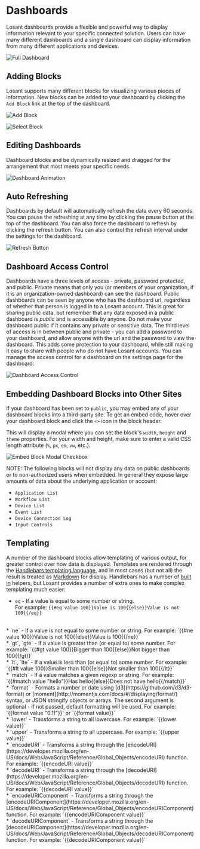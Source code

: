 # Dashboards

Losant dashboards provide a flexible and powerful way to display information relevant to your specific connected solution. Users can have many different dashboards and a single dashboard can display information from many different applications and devices.

![Full Dashboard](/images/dashboards/overview-dashboard-full.png "Full Dashboard")

## Adding Blocks

Losant supports many different blocks for visualizing various pieces of information. New blocks can be added to your dashboard by clicking the `Add Block` link at the top of the dashboard.

![Add Block](/images/dashboards/overview-add-block.png "Add Block")

![Select Block](/images/dashboards/overview-select-block.png "Select Block")

## Editing Dashboards

Dashboard blocks and be dynamically resized and dragged for the arrangement that most meets your specific needs.

![Dashboard Animation](/images/dashboards/overview-animation.gif "Dashboard Animation")

## Auto Refreshing

Dashboards by default will automatically refresh the data every 60 seconds. You can pause the refreshing at any time by clicking the pause button at the top of the dashboard. You can also force the dashboard to refresh by clicking the refresh button.  You can also control the refresh interval under the settings for the dashboard.

![Refresh Button](/images/dashboards/overview-refresh-button.png "Refresh Button")

## Dashboard Access Control

Dashboards have a three levels of access - private, password protected, and public.  Private
means that only you (or members of your organization, if it is an organization-owned
dashboard) can see the dashboard.  Public dashboards can be seen by anyone who has the
dashboard url, regardless of whether that person is logged in to a Losant account. This is great for sharing public data, but remember that any data exposed in a public dashboard is *public* and is accessible by anyone. Do not make your dashboard public if it contains any private or sensitive data. The third level of access is in between public and private -
you can add a password to your dashboard, and allow anyone with the url and the password
to view the dashboard.  This adds some protection to your dashboard, while still making it
easy to share with people who do not have Losant accounts. You can manage the access control for a dashboard on the settings page for the dashboard:

![Dashboard Access Control](/images/dashboards/dashboard-access-control.png "Dashboard Access Control")

## Embedding Dashboard Blocks into Other Sites

If your dashboard has been set to `public`, you may embed any of your dashboard blocks into a third-party site. To get an embed code, hover over your dashboard block and click the `<>` icon in the block header.

This will display a modal where you can set the block's `width`, `height` and `theme` properties. For your width and height, make sure to enter a valid CSS length attribute (`%`, `px`, `em`, `vw`, etc.).

![Embed Block Modal Checkbox](/images/dashboards/embed-block-modal.png "Embed Block Modal")

NOTE: The following blocks will not display any data on public dashboards or to non-authorized users when embedded. In general they expose large amounts of data about the underlying application or account:

*   `Application List`
*   `Workflow List`
*   `Device List`
*   `Event List`
*   `Device Connection Log`
*   `Input Controls`

## Templating

A number of the dashboard blocks allow templating of various output, for greater control over how data is displayed.  Templates are rendered through the [Handlebars templating language](http://handlebarsjs.com/), and in most cases (but not all) the result is treated as [Markdown](http://commonmark.org/help/) for display.  Handlebars has a number of [built in](http://handlebarsjs.com/builtin_helpers.html) helpers, but Losant provides a number of extra ones to make complex templating much easier:

*   `eq` - If a value is equal to some number or string.  
For example: `{{#eq value 100}}Value is 100{{else}}Value is not 100{{/eq}}`  
<br/>
*   `ne` - If a value is not equal to some number or string.  
For example: `{{#ne value 100}}Value is not 100{{else}}Value is 100{{/ne}}`  
<br/>
*   `gt`, `gte` - If a value is greater than (or equal to) some number.  
For example: `{{#gt value 100}}Bigger than 100{{else}}Not bigger than 100{{/gt}}`  
<br/>
*   `lt`, `lte` - If a value is less than (or equal to) some number.  
For example: `{{#lt value 100}}Smaller than 100{{else}}Not smaller than 100{{/lt}}`  
<br/>
*   `match` - If a value matches a given regexp or string.  
For example: `{{#match value "hello"}}Has hello{{else}}Does not have hello{{/match}}`  
<br/>
*   `format` - Formats a number or date using [d3](https://github.com/d3/d3-format) or [moment](http://momentjs.com/docs/#/displaying/format/) syntax, or JSON stringify objects or arrays. The second argument is optional - if not passed, default formatting will be used.  
For example: `{{format value "0.1f"}}` or `{{format value}}`  
<br/>
*   `lower` - Transforms a string to all lowercase.  
For example: `{{lower value}}`  
<br/>
*   `upper` - Transforms a string to all uppercase.  
For example: `{{upper value}}`  
<br/>
*   `encodeURI` - Transforms a string through the [encodeURI](https://developer.mozilla.org/en-US/docs/Web/JavaScript/Reference/Global_Objects/encodeURI) function.  
For example: `{{encodeURI value}}`  
<br/>
*   `decodeURI` - Transforms a string through the [decodeURI](https://developer.mozilla.org/en-US/docs/Web/JavaScript/Reference/Global_Objects/decodeURI) function.  
For example: `{{decodeURI value}}`  
<br/>
*   `encodeURIComponent` - Transforms a string through the [encodeURIComponent](https://developer.mozilla.org/en-US/docs/Web/JavaScript/Reference/Global_Objects/encodeURIComponent) function.  
For example: `{{encodeURIComponent value}}`  
<br/>
*   `decodeURIComponent` - Transforms a string through the [decodeURIComponent](https://developer.mozilla.org/en-US/docs/Web/JavaScript/Reference/Global_Objects/decodeURIComponent) function.  
For example: `{{decodeURIComponent value}}`  
